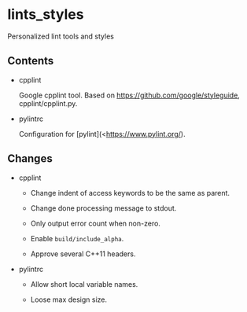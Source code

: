 # lints_styles
Personalized lint tools and styles

## Contents

* cpplint

  Google cpplint tool. Based on <https://github.com/google/styleguide>, cpplint/cpplint.py.

* pylintrc

  Configuration for [pylint](<https://www.pylint.org/).

## Changes

* cpplint

  * Change indent of access keywords to be the same as parent.

  * Change done processing message to stdout.

  * Only output error count when non-zero.

  * Enable `build/include_alpha`.

  * Approve several C++11 headers.

* pylintrc

  * Allow short local variable names.

  * Loose max design size.

